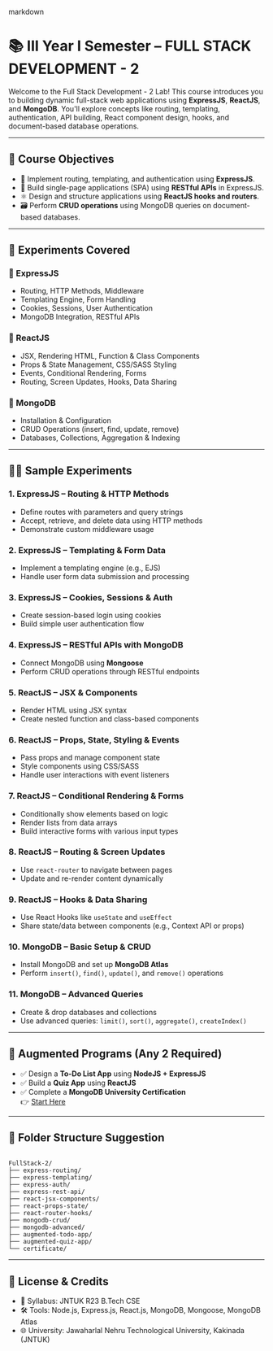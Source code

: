 markdown
# 📚 III Year I Semester – FULL STACK DEVELOPMENT - 2

Welcome to the Full Stack Development - 2 Lab! This course introduces you to building dynamic full-stack web applications using **ExpressJS**, **ReactJS**, and **MongoDB**. You'll explore concepts like routing, templating, authentication, API building, React component design, hooks, and document-based database operations.

---

## 🎯 Course Objectives

- 🔁 Implement routing, templating, and authentication using **ExpressJS**.
- 🧩 Build single-page applications (SPA) using **RESTful APIs** in ExpressJS.
- ⚛️ Design and structure applications using **ReactJS hooks and routers**.
- 🗃️ Perform **CRUD operations** using MongoDB queries on document-based databases.

---

## 🧪 Experiments Covered

### 🔸 ExpressJS
- Routing, HTTP Methods, Middleware
- Templating Engine, Form Handling
- Cookies, Sessions, User Authentication
- MongoDB Integration, RESTful APIs

### 🔸 ReactJS
- JSX, Rendering HTML, Function & Class Components
- Props & State Management, CSS/SASS Styling
- Events, Conditional Rendering, Forms
- Routing, Screen Updates, Hooks, Data Sharing

### 🔸 MongoDB
- Installation & Configuration
- CRUD Operations (insert, find, update, remove)
- Databases, Collections, Aggregation & Indexing

---

## 🧑‍💻 Sample Experiments

### 1. ExpressJS – Routing & HTTP Methods
- Define routes with parameters and query strings
- Accept, retrieve, and delete data using HTTP methods
- Demonstrate custom middleware usage

### 2. ExpressJS – Templating & Form Data
- Implement a templating engine (e.g., EJS)
- Handle user form data submission and processing

### 3. ExpressJS – Cookies, Sessions & Auth
- Create session-based login using cookies
- Build simple user authentication flow

### 4. ExpressJS – RESTful APIs with MongoDB
- Connect MongoDB using **Mongoose**
- Perform CRUD operations through RESTful endpoints

### 5. ReactJS – JSX & Components
- Render HTML using JSX syntax
- Create nested function and class-based components

### 6. ReactJS – Props, State, Styling & Events
- Pass props and manage component state
- Style components using CSS/SASS
- Handle user interactions with event listeners

### 7. ReactJS – Conditional Rendering & Forms
- Conditionally show elements based on logic
- Render lists from data arrays
- Build interactive forms with various input types

### 8. ReactJS – Routing & Screen Updates
- Use `react-router` to navigate between pages
- Update and re-render content dynamically

### 9. ReactJS – Hooks & Data Sharing
- Use React Hooks like `useState` and `useEffect`
- Share state/data between components (e.g., Context API or props)

### 10. MongoDB – Basic Setup & CRUD
- Install MongoDB and set up **MongoDB Atlas**
- Perform `insert()`, `find()`, `update()`, and `remove()` operations

### 11. MongoDB – Advanced Queries
- Create & drop databases and collections
- Use advanced queries: `limit()`, `sort()`, `aggregate()`, `createIndex()`

---

## 🚀 Augmented Programs (Any 2 Required)

- ✅ Design a **To-Do List App** using **NodeJS + ExpressJS**
- ✅ Build a **Quiz App** using **ReactJS**
- ✅ Complete a **MongoDB University Certification**  
  👉 [Start Here](https://learn.mongodb.com/)

---

## 📁 Folder Structure Suggestion

```

FullStack-2/
├── express-routing/
├── express-templating/
├── express-auth/
├── express-rest-api/
├── react-jsx-components/
├── react-props-state/
├── react-router-hooks/
├── mongodb-crud/
├── mongodb-advanced/
├── augmented-todo-app/
├── augmented-quiz-app/
└── certificate/

```

---

## 📜 License & Credits

- 📖 Syllabus: JNTUK R23 B.Tech CSE
- 🛠️ Tools: Node.js, Express.js, React.js, MongoDB, Mongoose, MongoDB Atlas
- 🌐 University: Jawaharlal Nehru Technological University, Kakinada (JNTUK)

